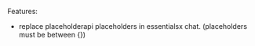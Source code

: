 Features:

- replace placeholderapi placeholders in essentialsx chat. (placeholders must be between {})
